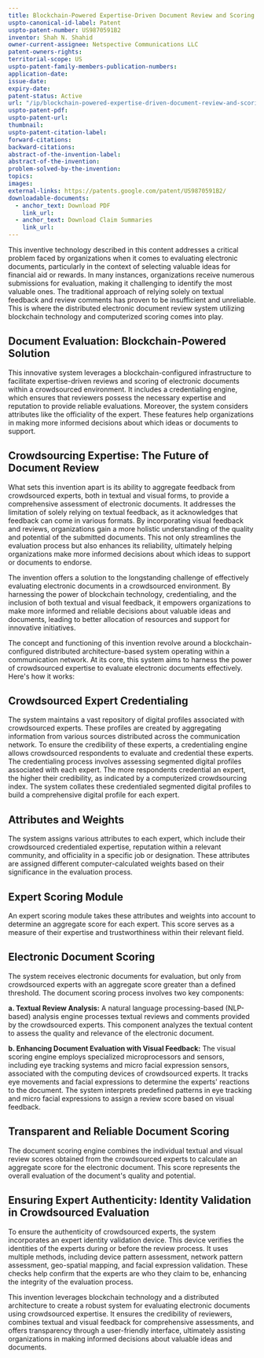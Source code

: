 ```yaml
---
title: Blockchain-Powered Expertise-Driven Document Review and Scoring
uspto-canonical-id-label: Patent
uspto-patent-number: US9870591B2
inventor: Shah N. Shahid
owner-current-assignee: Netspective Communications LLC
patent-owners-rights: 
territorial-scope: US
uspto-patent-family-members-publication-numbers:
application-date: 
issue-date: 
expiry-date: 
patent-status: Active
url: "/ip/blockchain-powered-expertise-driven-document-review-and-scoring"
uspto-patent-pdf:
uspto-patent-url:
thumbnail: 
uspto-patent-citation-label: 
forward-citations: 
backward-citations:
abstract-of-the-invention-label: 
abstract-of-the-invention: 
problem-solved-by-the-invention:
topics: 
images:
external-links: https://patents.google.com/patent/US9870591B2/
downloadable-documents: 
  - anchor_text: Download PDF
    link_url: 
  - anchor_text: Download Claim Summaries
    link_url: 
---
```

This inventive technology described in this content addresses a critical problem faced by organizations when it comes to evaluating electronic documents, particularly in the context of selecting valuable ideas for financial aid or rewards. In many instances, organizations receive numerous submissions for evaluation, making it challenging to identify the most valuable ones. The traditional approach of relying solely on textual feedback and review comments has proven to be insufficient and unreliable. This is where the distributed electronic document review system utilizing blockchain technology and computerized scoring comes into play.

## Document Evaluation: Blockchain-Powered Solution

This innovative system leverages a blockchain-configured infrastructure to facilitate expertise-driven reviews and scoring of electronic documents within a crowdsourced environment. It includes a credentialing engine, which ensures that reviewers possess the necessary expertise and reputation to provide reliable evaluations. Moreover, the system considers attributes like the officiality of the expert. These features help organizations in making more informed decisions about which ideas or documents to support.

## Crowdsourcing Expertise: The Future of Document Review

What sets this invention apart is its ability to aggregate feedback from crowdsourced experts, both in textual and visual forms, to provide a comprehensive assessment of electronic documents. It addresses the limitation of solely relying on textual feedback, as it acknowledges that feedback can come in various formats. By incorporating visual feedback and reviews, organizations gain a more holistic understanding of the quality and potential of the submitted documents. This not only streamlines the evaluation process but also enhances its reliability, ultimately helping organizations make more informed decisions about which ideas to support or documents to endorse.

The invention offers a solution to the longstanding challenge of effectively evaluating electronic documents in a crowdsourced environment. By harnessing the power of blockchain technology, credentialing, and the inclusion of both textual and visual feedback, it empowers organizations to make more informed and reliable decisions about valuable ideas and documents, leading to better allocation of resources and support for innovative initiatives.

The concept and functioning of this invention revolve around a blockchain-configured distributed architecture-based system operating within a communication network. At its core, this system aims to harness the power of crowdsourced expertise to evaluate electronic documents effectively. Here's how it works:

## Crowdsourced Expert Credentialing

The system maintains a vast repository of digital profiles associated with crowdsourced experts. These profiles are created by aggregating information from various sources distributed across the communication network. To ensure the credibility of these experts, a credentialing engine allows crowdsourced respondents to evaluate and credential these experts. The credentialing process involves assessing segmented digital profiles associated with each expert. The more respondents credential an expert, the higher their credibility, as indicated by a computerized crowdsourcing index. The system collates these credentialed segmented digital profiles to build a comprehensive digital profile for each expert.

## Attributes and Weights

The system assigns various attributes to each expert, which include their crowdsourced credentialed expertise, reputation within a relevant community, and officiality in a specific job or designation. These attributes are assigned different computer-calculated weights based on their significance in the evaluation process.

## Expert Scoring Module

An expert scoring module takes these attributes and weights into account to determine an aggregate score for each expert. This score serves as a measure of their expertise and trustworthiness within their relevant field.

## Electronic Document Scoring

The system receives electronic documents for evaluation, but only from crowdsourced experts with an aggregate score greater than a defined threshold. The document scoring process involves two key components:

**a. Textual Review Analysis:** A natural language processing-based (NLP-based) analysis engine processes textual reviews and comments provided by the crowdsourced experts. This component analyzes the textual content to assess the quality and relevance of the electronic document.

**b. Enhancing Document Evaluation with Visual Feedback:** The visual scoring engine employs specialized microprocessors and sensors, including eye tracking systems and micro facial expression sensors, associated with the computing devices of crowdsourced experts. It tracks eye movements and facial expressions to determine the experts' reactions to the document. The system interprets predefined patterns in eye tracking and micro facial expressions to assign a review score based on visual feedback.

## Transparent and Reliable Document Scoring

The document scoring engine combines the individual textual and visual review scores obtained from the crowdsourced experts to calculate an aggregate score for the electronic document. This score represents the overall evaluation of the document's quality and potential.

## Ensuring Expert Authenticity: Identity Validation in Crowdsourced Evaluation

To ensure the authenticity of crowdsourced experts, the system incorporates an expert identity validation device. This device verifies the identities of the experts during or before the review process. It uses multiple methods, including device pattern assessment, network pattern assessment, geo-spatial mapping, and facial expression validation. These checks help confirm that the experts are who they claim to be, enhancing the integrity of the evaluation process.

This invention leverages blockchain technology and a distributed architecture to create a robust system for evaluating electronic documents using crowdsourced expertise. It ensures the credibility of reviewers, combines textual and visual feedback for comprehensive assessments, and offers transparency through a user-friendly interface, ultimately assisting organizations in making informed decisions about valuable ideas and documents.
